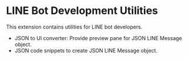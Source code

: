 # LINE Bot Development Utilities
This extension contains utilities for LINE bot developers.

- JSON to UI converter: Provide preview pane for JSON LINE Message object.
- JSON code snippets to create JSON LINE Message object.